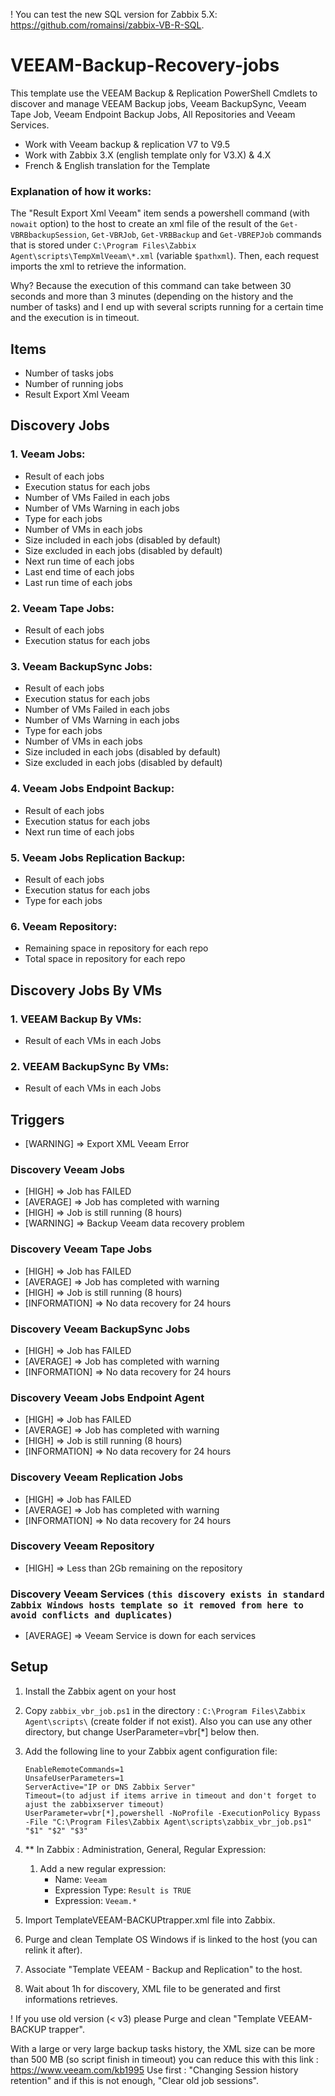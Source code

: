 ! You can test the new SQL version for Zabbix 5.X: https://github.com/romainsi/zabbix-VB-R-SQL.

# VEEAM-Backup-Recovery-jobs

This template use the VEEAM Backup & Replication PowerShell Cmdlets to discover and manage VEEAM Backup jobs, Veeam BackupSync, Veeam Tape Job, Veeam Endpoint Backup Jobs, All Repositories and Veeam Services.

- Work with Veeam backup & replication V7 to V9.5
- Work with Zabbix 3.X (english template only for V3.X) & 4.X
- French & English translation for the Template

### Explanation of how it works:
The "Result Export Xml Veeam" item sends a powershell command (with `nowait` option) to the host to create an xml file of the result of the `Get-VBRBbackupSession`, `Get-VBRJob`, `Get-VRBBackup` and `Get-VBREPJob` commands that is stored under `C:\Program Files\Zabbix Agent\scripts\TempXmlVeeam\*.xml` (variable `$pathxml`).
Then, each request imports the xml to retrieve the information.

Why? Because the execution of this command can take between 30 seconds and more than 3 minutes (depending on the history and the number of tasks) and I end up with several scripts running for a certain time and the execution is in timeout.


## Items

  - Number of tasks jobs
  - Number of running jobs
  - Result Export Xml Veeam

## Discovery Jobs

### 1. Veeam Jobs:
  - Result of each jobs
  - Execution status for each jobs
  - Number of VMs Failed in each jobs
  - Number of VMs Warning in each jobs
  - Type for each jobs
  - Number of VMs in each jobs
  - Size included in each jobs (disabled by default)
  - Size excluded in each jobs (disabled by default)
  - Next run time of each jobs
  - Last end time of each jobs
  - Last run time of each jobs

### 2. Veeam Tape Jobs:
  - Result of each jobs
  - Execution status for each jobs

### 3. Veeam BackupSync Jobs:
  - Result of each jobs
  - Execution status for each jobs
  - Number of VMs Failed in each jobs
  - Number of VMs Warning in each jobs
  - Type for each jobs
  - Number of VMs in each jobs
  - Size included in each jobs (disabled by default)
  - Size excluded in each jobs (disabled by default)

### 4. Veeam Jobs Endpoint Backup:
  - Result of each jobs
  - Execution status for each jobs
  - Next run time of each jobs
  
### 5. Veeam Jobs Replication Backup:
  - Result of each jobs
  - Execution status for each jobs
  - Type for each jobs

### 6. Veeam Repository:
  - Remaining space in repository for each repo
  - Total space in repository for each repo

## Discovery Jobs By VMs

### 1. VEEAM Backup By VMs:
  - Result of each VMs in each Jobs

### 2. VEEAM BackupSync By VMs:
  - Result of each VMs in each Jobs


## Triggers

- [WARNING] => Export XML Veeam Error

### Discovery Veeam Jobs
- [HIGH] => Job has FAILED
- [AVERAGE] => Job has completed with warning
- [HIGH] => Job is still running (8 hours)
- [WARNING] => Backup Veeam data recovery problem

### Discovery Veeam Tape Jobs
- [HIGH] => Job has FAILED
- [AVERAGE] => Job has completed with warning
- [HIGH] => Job is still running (8 hours)
- [INFORMATION] => No data recovery for 24 hours

### Discovery Veeam BackupSync Jobs
- [HIGH] => Job has FAILED
- [AVERAGE] => Job has completed with warning
- [INFORMATION] => No data recovery for 24 hours

### Discovery Veeam Jobs Endpoint Agent
- [HIGH] => Job has FAILED
- [AVERAGE] => Job has completed with warning
- [HIGH] => Job is still running (8 hours)
- [INFORMATION] => No data recovery for 24 hours

### Discovery Veeam Replication Jobs
- [HIGH] => Job has FAILED
- [AVERAGE] => Job has completed with warning
- [INFORMATION] => No data recovery for 24 hours

### Discovery Veeam Repository
- [HIGH] => Less than 2Gb remaining on the repository

### Discovery Veeam Services ``(this discovery exists in standard Zabbix Windows hosts template so it removed from here to avoid conflicts and duplicates)``
- [AVERAGE] => Veeam Service is down for each services


## Setup

1. Install the Zabbix agent on your host
2. Copy `zabbix_vbr_job.ps1` in the directory : `C:\Program Files\Zabbix Agent\scripts\` (create folder if not exist). Also you can use any other directory, but change UserParameter=vbr[*] below then.
3. Add the following line to your Zabbix agent configuration file:
    ```
    EnableRemoteCommands=1
    UnsafeUserParameters=1
    ServerActive="IP or DNS Zabbix Server"
    Timeout=(to adjust if items arrive in timeout and don't forget to ajust the zabbixserver timeout)
    UserParameter=vbr[*],powershell -NoProfile -ExecutionPolicy Bypass -File "C:\Program Files\Zabbix Agent\scripts\zabbix_vbr_job.ps1" "$1" "$2" "$3"
    ```
4. ** In Zabbix : Administration, General, Regular Expression:

    1. Add a new regular expression:
        + Name: `Veeam`
        + Expression Type: `Result is TRUE`
        + Expression: `Veeam.*`

5. Import TemplateVEEAM-BACKUPtrapper.xml file into Zabbix.
6. Purge and clean Template OS Windows if is linked to the host (you can relink it after).
7. Associate "Template VEEAM - Backup and Replication" to the host.
8. Wait about 1h for discovery, XML file to be generated and first informations retrieves.

! If you use old version (< v3) please Purge and clean "Template VEEAM-BACKUP trapper".

With a large or very large backup tasks history, the XML size can be more than 500 MB (so script finish in timeout) you can reduce this with this link :
https://www.veeam.com/kb1995
Use first : "Changing Session history retention" and if this is not enough, "Clear old job sessions".

